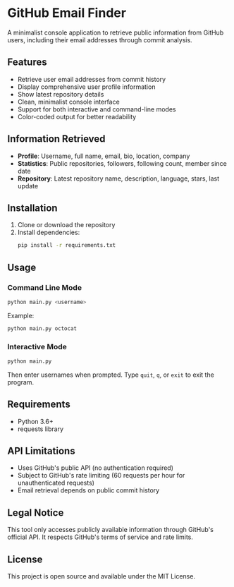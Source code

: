 # GitHub Email Finder

A minimalist console application to retrieve public information from GitHub users, including their email addresses through commit analysis.

## Features

- Retrieve user email addresses from commit history
- Display comprehensive user profile information
- Show latest repository details
- Clean, minimalist console interface
- Support for both interactive and command-line modes
- Color-coded output for better readability

## Information Retrieved

- **Profile**: Username, full name, email, bio, location, company
- **Statistics**: Public repositories, followers, following count, member since date
- **Repository**: Latest repository name, description, language, stars, last update

## Installation

1. Clone or download the repository
2. Install dependencies:
   ```bash
   pip install -r requirements.txt
   ```

## Usage

### Command Line Mode
```bash
python main.py <username>
```

Example:
```bash
python main.py octocat
```

### Interactive Mode
```bash
python main.py
```

Then enter usernames when prompted. Type `quit`, `q`, or `exit` to exit the program.

## Requirements

- Python 3.6+
- requests library

## API Limitations

- Uses GitHub's public API (no authentication required)
- Subject to GitHub's rate limiting (60 requests per hour for unauthenticated requests)
- Email retrieval depends on public commit history

## Legal Notice

This tool only accesses publicly available information through GitHub's official API. It respects GitHub's terms of service and rate limits.

## License


This project is open source and available under the MIT License.
